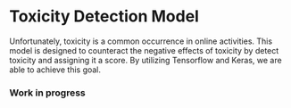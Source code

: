 # Toxicity Detection Model
Unfortunately, toxicity is a common occurrence in online activities. This model is designed to counteract the negative 
effects of toxicity by detect toxicity and assigning it a score. By utilizing Tensorflow
and Keras, we are able to achieve this goal.

### Work in progress